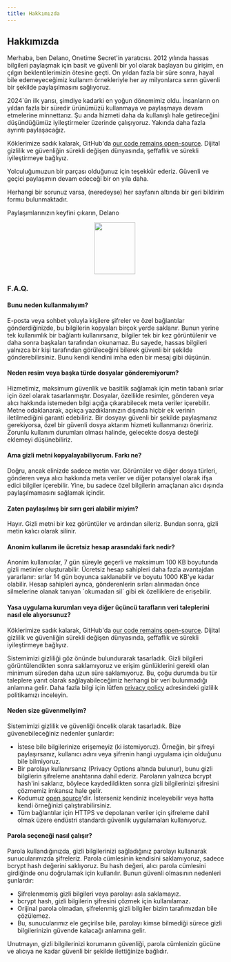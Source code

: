 ```yaml
---
title: Hakkımızda
---
```


<article class="prose dark:prose-invert md:prose-lg lg:prose-xl">
  <h2>
    Hakkımızda
  </h2>

  <p>
    Merhaba, ben Delano, Onetime Secret'in yaratıcısı. 2012 yılında hassas bilgileri paylaşmak için basit ve güvenli bir yol olarak başlayan bu girişim, en çılgın beklentilerimizin ötesine geçti. On yıldan fazla bir süre sonra, hayal bile edemeyeceğimiz kullanım örnekleriyle her ay milyonlarca sırrın güvenli bir şekilde paylaşılmasını sağlıyoruz.
  </p>

  <p>
    2024`ün ilk yarısı, şimdiye kadarki en yoğun dönemimiz oldu. İnsanların on yıldan fazla bir süredir ürünümüzü kullanmaya ve paylaşmaya devam etmelerine minnettarız. Şu anda hizmeti daha da kullanışlı hale getireceğini düşündüğümüz iyileştirmeler üzerinde çalışıyoruz. Yakında daha fazla ayrıntı paylaşacağız.
  </p>

  <p>
    Köklerimize sadık kalarak, GitHub'da <a href="https://github.com/onetimesecret/onetimesecret">our code remains open-source</a>. Dijital gizlilik ve güvenliğin sürekli değişen dünyasında, şeffaflık ve sürekli iyileştirmeye bağlıyız.
  </p>

  <p>
    Yolculuğumuzun bir parçası olduğunuz için teşekkür ederiz. Güvenli ve geçici paylaşımın devam edeceği bir on yıla daha.
  </p>

  <p>
    Herhangi bir sorunuz varsa, (neredeyse) her sayfanın altında bir geri bildirim formu bulunmaktadır.
  </p>

  <p>
    Paylaşımlarınızın keyfini çıkarın,
Delano
  </p>

  <p style="margin-left: 40%; margin-right: 40%">
    <a
      href="https://delanotes.com/"
      title="Delano Mandelbaum"><img
        src="/etc/img/delano-g.png"
        width="95"
        height="120"
        border="0"
      /></a>
  </p>

  <h3>F.A.Q.</h3>

  <h4>Bunu neden kullanmalıyım?</h4>
  <p>
    E-posta veya sohbet yoluyla kişilere şifreler ve özel bağlantılar gönderdiğinizde, bu bilgilerin kopyaları birçok yerde saklanır. Bunun yerine tek kullanımlık bir bağlantı kullanırsanız, bilgiler tek bir kez görüntülenir ve daha sonra başkaları tarafından okunamaz. Bu sayede, hassas bilgileri yalnızca bir kişi tarafından görüleceğini bilerek güvenli bir şekilde gönderebilirsiniz. Bunu kendi kendini imha eden bir mesaj gibi düşünün.
  </p>

  <h4>Neden resim veya başka türde dosyalar gönderemiyorum?</h4>
  <p>
    Hizmetimiz, maksimum güvenlik ve basitlik sağlamak için metin tabanlı sırlar için özel olarak tasarlanmıştır. Dosyalar, özellikle resimler, gönderen veya alıcı hakkında istemeden bilgi açığa çıkarabilecek meta veriler içerebilir. Metne odaklanarak, açıkça yazdıklarınızın dışında hiçbir ek verinin iletilmediğini garanti edebiliriz. Bir dosyayı güvenli bir şekilde paylaşmanız gerekiyorsa, özel bir güvenli dosya aktarım hizmeti kullanmanızı öneririz. Zorunlu kullanım durumları olması halinde, gelecekte dosya desteği eklemeyi düşünebiliriz.
  </p>

  <h4>Ama gizli metni kopyalayabiliyorum. Farkı ne?</h4>
  <p>
    Doğru, ancak elinizde sadece metin var. Görüntüler ve diğer dosya türleri, gönderen veya alıcı hakkında meta veriler ve diğer potansiyel olarak ifşa edici bilgiler içerebilir. Yine, bu sadece özel bilgilerin amaçlanan alıcı dışında paylaşılmamasını sağlamak içindir.
  </p>

  <h4>Zaten paylaşılmış bir sırrı geri alabilir miyim?</h4>
  <p>
    Hayır. Gizli metni bir kez görüntüler ve ardından sileriz. Bundan sonra, gizli metin kalıcı olarak silinir.
  </p>

  <h4>Anonim kullanım ile ücretsiz hesap arasındaki fark nedir?</h4>
  <p>
    Anonim kullanıcılar, 7 gün süreyle geçerli ve maksimum 100 KB boyutunda gizli metinler oluşturabilir. Ücretsiz hesap sahipleri daha fazla avantajdan yararlanır: sırlar 14 gün boyunca saklanabilir ve boyutu 1000 KB'ye kadar olabilir. Hesap sahipleri ayrıca, gönderenlerin sırları alınmadan önce silmelerine olanak tanıyan `okumadan sil` gibi ek özelliklere de erişebilir.
  </p>

  <h4>Yasa uygulama kurumları veya diğer üçüncü tarafların veri taleplerini nasıl ele alıyorsunuz?</h4>
  <p>
    Köklerimize sadık kalarak, GitHub'da <a href="https://github.com/onetimesecret/onetimesecret">our code remains open-source</a>. Dijital gizlilik ve güvenliğin sürekli değişen dünyasında, şeffaflık ve sürekli iyileştirmeye bağlıyız.
  </p>
  <p>
    Sistemimizi gizliliği göz önünde bulundurarak tasarladık. Gizli bilgileri görüntülendikten sonra saklamıyoruz ve erişim günlüklerini gerekli olan minimum süreden daha uzun süre saklamıyoruz. Bu, çoğu durumda bu tür taleplere yanıt olarak sağlayabileceğimiz herhangi bir veri bulunmadığı anlamına gelir. Daha fazla bilgi için lütfen <a href="/privacy">privacy policy</a> adresindeki gizlilik politikamızı inceleyin.
  </p>

  <h4>Neden size güvenmeliyim?</h4>
  <p>
    Sistemimizi gizlilik ve güvenliği öncelik olarak tasarladık. Bize güvenebileceğiniz nedenler şunlardır:
  </p>
  <ul>
    <li>İstese bile bilgilerinize erişemeyiz (ki istemiyoruz). Örneğin, bir şifreyi paylaşırsanız, kullanıcı adını veya şifrenin hangi uygulama için olduğunu bile bilmiyoruz.</li>
    <li>Bir parolayı kullanırsanız (Privacy Options altında bulunur), bunu gizli bilgilerin şifreleme anahtarına dahil ederiz. Parolanın yalnızca bcrypt hash'ini saklarız, böylece kaydedildikten sonra gizli bilgilerinizi şifresini çözmemiz imkansız hale gelir.</li>
    <li>Kodumuz <a href="https://github.com/onetimesecret/onetimesecret">open source</a>'dir. İsterseniz kendiniz inceleyebilir veya hatta kendi örneğinizi çalıştırabilirsiniz.</li>
    <li>Tüm bağlantılar için HTTPS ve depolanan veriler için şifreleme dahil olmak üzere endüstri standardı güvenlik uygulamaları kullanıyoruz.</li>
  </ul>

  <h4>Parola seçeneği nasıl çalışır?</h4>
  <p>
    Parola kullandığınızda, gizli bilgilerinizi sağladığınız parolayı kullanarak sunucularımızda şifreleriz. Parola cümlesinin kendisini saklamıyoruz, sadece bcrypt hash değerini saklıyoruz. Bu hash değeri, alıcı parola cümlesini girdiğinde onu doğrulamak için kullanılır. Bunun güvenli olmasının nedenleri şunlardır:
  </p>
  <ul>
    <li>Şifrelenmemiş gizli bilgileri veya parolayı asla saklamayız.</li>
    <li>bcrypt hash, gizli bilgilerin şifresini çözmek için kullanılamaz.</li>
    <li>Orijinal parola olmadan, şifrelenmiş gizli bilgiler bizim tarafımızdan bile çözülemez.</li>
    <li>Bu, sunucularımız ele geçirilse bile, parolayı kimse bilmediği sürece gizli bilgilerinizin güvende kalacağı anlamına gelir.</li>
  </ul>
  <p>
    Unutmayın, gizli bilgilerinizi korumanın güvenliği, parola cümlenizin gücüne ve alıcıya ne kadar güvenli bir şekilde ilettiğinize bağlıdır.
  </p>
</article>
